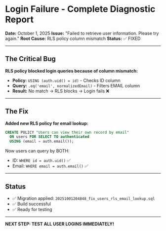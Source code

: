 # Login Failure - Complete Diagnostic Report

**Date:** October 1, 2025
**Issue:** "Failed to retrieve user information. Please try again."
**Root Cause:** RLS policy column mismatch
**Status:** ✅ FIXED

---

## The Critical Bug

**RLS policy blocked login queries because of column mismatch:**

- **Policy:** `USING (auth.uid() = id)` - Checks ID column
- **Query:** `.eq('email', normalizedEmail)` - Filters EMAIL column
- **Result:** No match → RLS blocks → Login fails ❌

---

## The Fix

**Added new RLS policy for email lookup:**

```sql
CREATE POLICY "Users can view their own record by email"
  ON users FOR SELECT TO authenticated
  USING (email = auth.email());
```

Now users can query by BOTH:
- ID: `WHERE id = auth.uid()` ✅
- Email: `WHERE email = auth.email()` ✅

---

## Status

- ✅ Migration applied: `20251001204848_fix_users_rls_email_lookup.sql`
- ✅ Build successful
- ✅ Ready for testing

---

**NEXT STEP: TEST ALL USER LOGINS IMMEDIATELY!**
